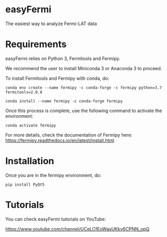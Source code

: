 # easyFermi
The easiest way to analyze Fermi-LAT data

# Requirements
easyFermi relies on Python 3, Fermitools and Fermipy. 

We recommend the user to install Miniconda 3 or Anaconda 3 to proceed.

To install Fermitools and Fermipy with conda, do:

<pre><code>conda env create --name fermipy -c conda-forge -c fermipy python=3.7 fermitools=2.0.8

conda install --name fermipy -c conda-forge fermipy
</code></pre>

Once this process is complete, use the following command to activate the environment:

<pre><code>conda activate fermipy
</code></pre>

For more details, check the documentation of Fermipy here: https://fermipy.readthedocs.io/en/latest/install.html


# Installation 

Once you are in the fermipy environment, do:


<pre><code>pip install PyQt5
</code></pre>

# Tutorials

You can check easyFermi tutorials on YouTube:

https://www.youtube.com/channel/UCeLCfEoWasUKky6CPNN_opQ
